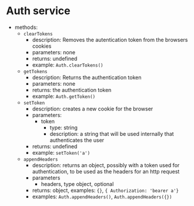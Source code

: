 # Auth service

- methods:
  - `clearTokens`
    - description: Removes the autentication token from the browsers cookies
    - parameters: none
    - returns: undefined
    - example: `Auth.clearTokens()`
  - `getTokens`
    - description: Returns the authentication token
    - parameters: none
    - returns: the authentication token
    - example: `Auth.getToken()`
  - `setToken`
    - description: creates a new cookie for the browser
    - parameters:
      - token
        - type: string
        - description: a string that will be used internally that authenticates the user
    - returns: undefined
    - example: `setToken('a')`
  - `appendHeaders`
    - description: returns an object, possibly with a token used for authentication, to be used as the headers for an http request
    - parameters
      - headers, type object, optional
    - returns: object, examples: `{}`, `{ Authorization: 'bearer a'}`
    - examples: `Auth.appendHeaders()`, `Auth.appendHeaders({})`
